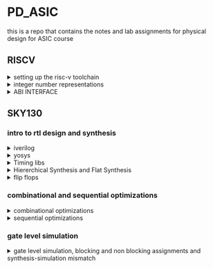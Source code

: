 # PD_ASIC
this is a repo that contains the notes and lab assignments for physical design for ASIC course
## RISCV
<details>
<summary>setting up the risc-v toolchain </summary>
1. the risc-v compiler version
![Screenshot from 2023-08-20 10-44-56]			(https://github.com/JiteshNayak2004/PD_ASIC/assets/117510555/fc1fce85-47da-4347-b615-43a5367c0af2)

2. writing and compiling a c program

~~~c
#include<stdio.h>

int main()
{
int i,sum=0,n=15;
for (i=1;i<=n;++i)
{
sum=sum+i;
}
printf("sum of numbers from i to %d is %d /n ",n,sum);
}
~~~
![Screenshot from 2023-08-20 11-01-39](https://github.com/JiteshNayak2004/PD_ASIC/assets/117510555/76e1d4a6-ad34-495b-b14e-a543886a484a)

3. assembly program equivalent of the above c program we wrote using
the risc-v compiler
![Screenshot from 2023-08-20 11-10-01](https://github.com/JiteshNayak2004/PD_ASIC/assets/117510555/f8eedd8f-0191-43fa-b1ee-50c693235359)
the -S flag tells the compiler to stop after assembly generation

![Screenshot from 2023-08-20 11-12-39](https://github.com/JiteshNayak2004/PD_ASIC/assets/117510555/fcab4a82-f31c-4278-a8e9-5f65051cc47f)
snippet of the first 25 lines  of the assembly code generated

4. spike simulation 
used to check whether the isntructions produced are right and we get the right output
![Screenshot from 2023-08-20 11-59-58](https://github.com/JiteshNayak2004/PD_ASIC/assets/117510555/1e6af2ce-e01d-4b9c-8b88-1f620d049ad2)

spike can also be used for debugging 
![Screenshot from 2023-08-20 12-01-59](https://github.com/JiteshNayak2004/PD_ASIC/assets/117510555/a455e3fe-aab6-4a0d-b3ef-8519375702d6)
</details>
<details>
<summary>integer number representations</summary>

let's write a c program that shows max and min length of an unsigned
64 bit integer
~~~
#include <stdio.h>
#include <math.h>

int main(){
	unsigned long long int max = (unsigned long long int) (pow(2,64) -1);
	unsigned long long int min = (unsigned long long int) (pow(2,64) *(-1));
	printf("lowest number represented by unsigned 64-bit integer is %llu\n",min);
	printf("highest number represented by unsigned 64-bit integer is %llu\n",max);
	return 0;
}
~~~
![Screenshot from 2023-08-20 12-08-52](https://github.com/JiteshNayak2004/PD_ASIC/assets/117510555/e5cf2d03-afaa-4465-9a64-825a18851ba6)

let's do the same for signed numbers

![Screenshot from 2023-08-20 12-17-19](https://github.com/JiteshNayak2004/PD_ASIC/assets/117510555/7d44944a-453a-4264-a737-f47a1a716f71)

</details>

<details>
<summary> ABI INTERFACE </summary>

## Application binary interface
ABI is a set of rules that tell us how binary code interacts with another binary code. 64 bit value can be loaded into the memory by 2 methods - little-endian and big-endian. Load instruction is used to transfer data from memory to a register. Store instruction is used to transfer data from register to memory. Add instruction performs addition operation on two registers. In RISC-V 64, we have 32 registers and their ABI names play a role in maintaining compatibility and facilitating communication between different software components
## Labwork using ABI function calls
c code for adding numbers 1 to 9 named prgm
~~~
#include <stdio.h>

extern int load(int x, int y);

int main(){
	int result = 0;
	int count = 9;
	result = load(0x0,count+1);
	printf("sum of numbers from 1 to 9 is %d \n",result);
}
~~~
the above c code in risc-v instruction set named load.s
~~~
.section .text
.global load
.type load, @function

load:
	add a4,a0,zero //initialize a4 with value 0x0
	add a2,a0,a1   //store value as 10 in a2, a1 has value 0xa from main function
	add a3,a0,zero //initialize a3 with value 0 
loop:   add a4,a3,a4   //incremental addition
	addi a3,a3,1   //increment a3 by 1
	blt a3,a2,loop //if a3 is lesser than a2 then pass through the loop again
	add a0,a4,zero //store final answer in a0
	ret
~~~

### compiling the c and assembly code
![Screenshot from 2023-08-22 15-15-22](https://github.com/JiteshNayak2004/PD_ASIC/assets/117510555/d1fb169f-3401-44bb-ba8a-3413b9d95dc0)

</details>

## SKY130

### intro to rtl design and synthesis
<details>
<summary>iverilog</summary>
1.the rtl design is the implementation of a spec and we check the
functionality by simulating the design in a simulator
2.the simulator we'd be using is iverilog
3.the design is a set of verilog codes that has implemented the spec
like say full adder implemented with a lot of sub-blocks
4.a testbench is the setup  to apply some inputs and check whether 
the design is working as required
5.how does the simulator work it looks for changes in input and responds to them if there is no change in ip no change in op
6.we provide a design file and a testbench corresponding to the design file to iverilog and it generates a vcd file
(value change dump)
7.this vcd file cannot be directly viewwed and we use this other application called gtkwave to view the vcd file


1.running iverilog and gtkwave
~~~
iverilog good_mux.v tb_good_mux.v 
./a.out
gtkwave tb_good_mux.vcd
~~~
snapshots of the execution

![Screenshot from 2023-08-27 22-07-08](https://github.com/JiteshNayak2004/PD_ASIC/assets/117510555/5a138dd9-bed7-4e78-9792-4cbac91ccc81)
![Screenshot from 2023-08-27 22-07-40](https://github.com/JiteshNayak2004/PD_ASIC/assets/117510555/7d05390b-e7f4-449f-bfcd-3efcdf202dd5)

2.verilog design and testbench codes that we executed
~~~
module good_mux (input i0 , input i1 , input sel , output reg y);
always @ (*)
begin
	if(sel)
		y <= i1;
	else 
		y <= i0;
end
endmodule
~~~

~~~
`timescale 1ns / 1ps
module tb_good_mux;
	// Inputs
	reg i0,i1,sel;
	// Outputs
	wire y;

        // Instantiate the Unit Under Test (UUT)
	good_mux uut (
		.sel(sel),
		.i0(i0),
		.i1(i1),
		.y(y)
	);

	initial begin
	$dumpfile("tb_good_mux.vcd");
	$dumpvars(0,tb_good_mux);
	// Initialize Inputs
	sel = 0;
	i0 = 0;
	i1 = 0;
	#300 $finish;
	end

always #75 sel = ~sel;
always #10 i0 = ~i0;
always #55 i1 = ~i1;
endmodule

~~~
</details>

<details>
<summary>yosys</summary>
1. yosys is a tool used to convert rtl to netlist it is called a synthesizer
2. we have a verilog design and have .lib file that contains the standard cells required for synthesis
given this to yosys it can generate a technology specific netlist
3. there is a read_verilog command to read design and read_liberty for the library file
and write_verilog to write out the netlist
4. now for checking whether the netlist generated is accurate we give the netlist and the testbench to iverilog
and we get a vcd file and use gtkwave to see the wave


1. what is rtl design it is the  behavioural representation  of the required specs using a hdl

but what we need is a hardware not code ?
the rtl design  is converted into gates and the connection are made between the gates and given out 
in a file called netlist this is done by a logic synthesizer such as yosys

rtl --> synthesis --> netlist

2. what is .lib it is a collection  of logical modules including basic gates etc it may contain modifications of the same gate	
![image](https://github.com/JiteshNayak2004/PD_ASIC/assets/117510555/b3cdbf1f-2186-4571-a49d-d0b08f2b9612)



3. we'd need fast gates cuz we wanna reduce t_comb as that is the only parameter that we can modify and play around with in sequential ckts
as tpcq,tccq etc are fixed values
4. the slow cells are required to address hold time issues
load in digital ckts are capacitance
faster the charging/discharging of capacitance lesser the delay
->to charge/discharge the capacitances faster, we need transistors capable of sourcing more current higher w/l
->wider transistors low delay but more area and power
->narrow transistors high delay but less area and power
5. what kinda cells to use faster slower medium depends on the constraints we set the synthesizer optimizes the best soln
in all parameters according to these constraints
![image](https://github.com/JiteshNayak2004/PD_ASIC/assets/117510555/4c7bb81a-c38e-4527-936e-77b0654f4fe9)

## yosys and logic synthesis
1. just typing out yosys in your shell will invoke yosys
![Screenshot from 2023-08-29 14-04-32](https://github.com/JiteshNayak2004/PD_ASIC/assets/117510555/fee9a105-6109-455b-85fb-fe418ed2a39e) 
2. now read the library using read_liberty -lib path
![Screenshot from 2023-08-29 14-14-40](https://github.com/JiteshNayak2004/PD_ASIC/assets/117510555/a52b4805-d60f-4fdf-a54c-d246223a3933)
3. now read design file using read_verilog path
![Screenshot from 2023-08-29 14-18-20](https://github.com/JiteshNayak2004/PD_ASIC/assets/117510555/0c30a230-1b97-4118-899c-7b958367f790)
4. synth -top module name to synthesize -top says that this is the top module
![Screenshot from 2023-08-29 14-22-00](https://github.com/JiteshNayak2004/PD_ASIC/assets/117510555/d6ae5f34-9a6b-4b03-80d0-b10716aa86d0)
the output of the synthesis displays the number of wires used, number of standard cells used and the name of them
5. generating the netlist
![Screenshot from 2023-08-29 14-24-29](https://github.com/JiteshNayak2004/PD_ASIC/assets/117510555/9b340817-44ce-47fd-9858-0d1483595bd1)
6. we can view the netlist by the show command
![Uploading Screenshot from 2023-08-29 14-25-00.png…]()
8. writing the netlist
![Screenshot from 2023-08-29 14-26-08](https://github.com/JiteshNayak2004/PD_ASIC/assets/117510555/0a637a30-fff1-489a-a596-ad9055e24509)
9. viewing the netlist
![Screenshot from 2023-08-29 14-28-29](https://github.com/JiteshNayak2004/PD_ASIC/assets/117510555/7c9f560a-4280-4e7e-8ab1-1689ba198d2f)

</details>

<details>
<summary>Timing libs</summary>
	
To view the contents inside the .lib file type the following command :
```
cd ASIC/sky130RTLDesignAndSynthesisWorkshop/lib/
gvim sky130_fd_sc_hd__tt_025C_1v80.lib
```
![image](https://github.com/JiteshNayak2004/PD_ASIC/assets/117510555/1e937c8a-25c7-401e-aee0-38c7b2a21a38)

The name of the library file ("sky130_fd_sc_hd__tt_025C_1v80") means the following :

tt : indicates variations due to process and here it indicates Typical Process.
025C : indicates the variations due to temperatures where the silicon will be used.
1v80 : indicates the variations due to the voltage levels where the silicon will be incorporated.
One of the fundamental parameter stored within .lib files comprises PVT parameters, where P signifies Process, V represents Voltage, and T denotes Temperature. 

The variations in these parameters can cause significant changes in the performance of circuits.

1. Process Variation: During the manufacturing process, there may be some deviations in the transistor characteristics, causing non-uniformity across the semiconductor wafer. Critical parameters like oxide thickness, dopant concentration, and transistor dimensions experience alterations.

2. Voltage Variation: Voltage regulators might exhibit variability in their output voltage over time, inducing fluctuations in current and impacting the operational speed of circuits. 

3. Temperature Variation: The functionality of a semiconductor device is sensitive to changes in temperature, particularly at the internal junctions of the chip. 

Further it contains the technology that is used is CMOS for which delay are modelled  through table lookup. This file also defines the units for parameters like voltage, power, current, capacitance, and resistance. Within the .lib library, each standard cell consists a  set of parameters specific to that cell's features.

Consider the a2111oi gate whose parameters and verilog files is shown below:
![image](https://github.com/JiteshNayak2004/PD_ASIC/assets/117510555/31b66402-36be-4119-ac13-38d1d581cf22)
![image](https://github.com/JiteshNayak2004/PD_ASIC/assets/117510555/662accaf-331f-4837-958b-546b6468fcf8)

1. here a21110i means and first 2 ips and or it with other inputs
2. we can check the verilog model of the file to understand functionality
3. Within the .lib file, sevetral parameters specific to this particular standard cell is given,
   - including leakage power values for every possible input combination,
   - specifications regarding pin type and pin capacitances,
   - internal power metrics,
   -  timing-related particulars,
   -  as well as area measurements and power-related specifics for the standard cells
4. Similarly for all the standard cells the parameters above mentioned is listed in the .lib file.

Consider the different versions of the same logic gate shown below:
![image](https://github.com/JiteshNayak2004/PD_ASIC/assets/117510555/da33fe3e-95ab-4a0a-8508-8c62b9341185)
![image](https://github.com/JiteshNayak2004/PD_ASIC/assets/117510555/36a40662-9dc1-4ed2-b2a8-60de24e324ce)
![image](https://github.com/JiteshNayak2004/PD_ASIC/assets/117510555/19dcab1b-4aa0-4f30-9a59-7c1118e550b3)



In all the three the logic inferred is same but the area is different. Wider cells consume more power but delay wise it is less. The leakage power in the wider cell is more compared to the narrow cell which is depicted in the image .
</details>

<details>
<summary>Hiererchical Synthesis and Flat Synthesis</summary>

1. Hierarchical synthesis is breaking a comples modules into smaller more manageable sub-modules or blocks. Each of these sub-modules can be synthesized or designed independently before being integrated into the larger system.
2. This approach allows for efficient design, optimization, and verification of individual components while maintaining a structured and organized design process.
3. An illustration of the hierarchical synthesis is shown below 

Consider the verilog file multiple module which is given in the verilog_files directory

 ```
module sub_module2 (input a, input b, output y);
	assign y = a | b;
endmodule

module sub_module1 (input a, input b, output y);
	assign y = a&b;
endmodule


module multiple_modules (input a, input b, input c , output y);
	wire net1;
	sub_module1 u1(.a(a),.b(b),.y(net1));  //net1 = a&b
	sub_module2 u2(.a(net1),.b(c),.y(y));  //y = net1|c ,ie y = a&b + c;
endmodule
 ```

 In this case the module multiple_modules iinstantiates two sub_modules where the sub_module1 implements the AND gate and sub_module2 implemets the OR gate which are integrated in the multiple_modules.  Synthesis the multiple module using the sollowing commands:
 ```
 # Remove "#" if needed
 cd /home/jitesh/ASIC/sky130RTLDesignAndSynthesisWorkshop/verilog_files
 yosys
 read_liberty -lib ../lib/sky130_fd_sc_hd__tt_025C_1v80.lib 
 read_verilog 
 read_verilog multiple_modules.v 
 synth -top multiple_modules
 abc -liberty ../lib/sky130_fd_sc_hd__tt_025C_1v80.lib 
 show multiple_modules
 write_verilog multiple_modules_hier.v
 ``` 
 ___
 **Note:**</br>
 When using hierarchical design instead of enetering the ***show*** command to view the file ***show <module_name>*** must be otherwise yosys will generate the following error : "ERROR: For formats different than 'ps' or 'dot' only one module must be selected."
 ___
![image](https://github.com/JiteshNayak2004/PD_ASIC/assets/117510555/4774add9-bc2c-4a23-8297-51daeec08046)
![image](https://github.com/JiteshNayak2004/PD_ASIC/assets/117510555/8ab4b5d6-6422-4684-90b2-48567e2418d1)
![hierarchi_des](https://github.com/JiteshNayak2004/PD_ASIC/assets/117510555/93b37b25-3098-4adb-a19f-2340212eb13a)
![image](https://github.com/JiteshNayak2004/PD_ASIC/assets/117510555/ffafed20-1fc6-4ddf-bc62-18edad8b9907)

 
1. Yosys does not show the AND gate and OR gate in the synthesis instead it shows the submodule names the netlist also contains the AND and OR logic in separate submodules.
2. Some times yosys may optimize the design such that the OR gate will be created using NAND gates it is because the CMOS structure of the OR gate which is shown below has two pmos transistors stacked together the mobility of the holes is less than the mobility of the electrons
3. since mosfets are majority carrier devices and majority carrier of the pmos is holes it increases the delay hence it becomes a bad circuit. In NAND gate implementation only the nmos are stacked.

![CMOS_OR](https://github.com/JiteshNayak2004/PD_ASIC/assets/117510555/b7f5ed53-23e7-4252-8914-1f709a934858)


Flattening the hierarchy means simplifying the hierarchical structure of a design by collapsing or merging lower-level modules or blocks into a single, unified representation. In yosys the flattening can be done with ***flat*** command. Yosys illustration of flattening the hiererchy.

```
 cd /home/jitesh/ASIC/sky130RTLDesignAndSynthesisWorkshop/verilog_files
 yosys
 read_liberty -lib ../lib/sky130_fd_sc_hd__tt_025C_1v80.lib 
 read_verilog 
 read_verilog multiple_modules.v 
 synth -top multiple_modules
 abc -liberty ../lib/sky130_fd_sc_hd__tt_025C_1v80.lib 
 flatten
 show
 write_verilog multiple_modules_flat.v
```

The flatten command breaks the hierarchy and makes the design into a single module by creating AND and OR gates for the logics inferred by the submodule which is shown in the images above.
![image](https://github.com/JiteshNayak2004/PD_ASIC/assets/117510555/db40caaf-453d-4436-9041-767c3e255ce0)
![image](https://github.com/JiteshNayak2004/PD_ASIC/assets/117510555/bc81cab8-3b53-4920-9304-e8fef3e8a076)


### **Synthesising a Submodule :**
Suppose a multiplier design needs to be used in numerous instances. Rather than undergoing synthesis six times independently, the preferred approach is to synthesize it once and then duplicate it within the primary module. Using module-level synthesis becomes advantageous when dealing with multiple occurrences of identical modules. Another reason for synthesizing submodule is to follow the principle of divide and conque for extensive designs that may not be optimized effectively, synthesizing the design module by module ensures that each module is effectively optimized.

**Steps to synthesis submodule :**

```
cd /home/jitesh/ASIC/sky130RTLDesignAndSynthesisWorkshop/verilog_files
yosys
read_liberty -lib ../lib/sky130_fd_sc_hd__tt_025C_1v80.lib 
read_verilog multiple_modules.v 
synth -top sub_module
abc -liberty ../lib/sky130_fd_sc_hd__tt_025C_1v80.lib 
show
```
![submodule_synth](https://github.com/JiteshNayak2004/PD_ASIC/assets/117510555/52d31fc4-ac67-4ea5-a15c-5e5c7c84be27)
</details>


<details>
<summary> flip flops </summary>

1. A flip-flop is a fundamental sequential synchronous electronic circuit that is capable of storing information a single flip-flop can store 1- bit of information and several flip-flops can be grouped together to form registers and memory that can store multiple bits of information.
2. There are several types of flip-flops like JK flip-flop, D flip-flop, T flip-flop and SR flip-flop but D flip-flop is widely and most commanly used since it transmits the input data to the output without performing any modifications.
3. A D flop-flop needs two inputs : data and clock. The flip-flop can be positive-edge triggered or negative-edge triggered i.e, the output makes transition during the rising edge of the clock pulse if it is positive-edge triggered and if the output makes transition during the falling edge of the clock pulse then it is said to be negative- edge triggered.

### **Need of flip-flops**</br>
![glitch](https://github.com/JiteshNayak2004/PD_ASIC/assets/117510555/c0af23c2-daf0-4948-b1fe-ecf5eb63b9bd)
![glitch_plot](https://github.com/JiteshNayak2004/PD_ASIC/assets/117510555/ebb7db29-4ddf-4967-949f-8c30c5b0fb69)

In any electronic circuit there will always be an propagation delay. These delays may cause glitches in the output which may cause the output state to change when it is not supposed to. Glitches are unwanted transitions in the output. As an illustration consider the circuit shown below:

1. The propagation delay of the OR gate is 1ns and AND gate is 2ns. Initially a,b,c are 0,0,1 and the internal node i0 is 0 and the output Y is high.
2. At t=0ns there is change in the inputs a,b,c becomes 1,1,0. because of the propagation delays of the AND gate and OR gate at t=1ns the output node transits from high to low and since the input to the OR gate both i0 and c are 0.
3. At t=2ns the internal node i0 transists from 0 to 1 and  the inputs to the OR gate becomes 1 and 0. Since the propagation delay of the OR gate is 1ns the output Y becomes high at 3ns and remains stable. Between 1ns and 3ns the output made an unwanted change in the transition resulting in a glitch.  

In order to avoid the glitches a D flip-flop can be connected at the output so that the output will change only at the rising or falling edge of the clock. As mentioned earlier flip-flops generally needs two inputs: data and clock. But the problem is the initial state of the flip-flop is unknown. So in order to set the initial value of the flip-flop, two more inputs are provided : preset/set and reset. These additional inputs can be synchronous with clock or asynchronous with clock.

**Steps to simulate and generate the netlist for the below designs**

Simulation steps :
```
iverilog <rtl_name.v> <tb_name.v>
./a.out
gtkwave <dump_file_name.vcd>
```

Generating netlist steps :
```
# Remove "#" if needed
yosys
read_liberty -lib ../lib/sky130_fd_sc_hd__tt_025C_1v80.lib  
read_verilog <module_name.v> 
synth -top <top_module_name>
dfflibmap -liberty ../lib/sky130_fd_sc_hd__tt_025C_1v80.lib 
abc -liberty ../lib/sky130_fd_sc_hd__tt_025C_1v80.lib 
show
write_verilog -noattr <netlist_name.v>
```

___
***Note***:</br>
**dfflibmap** - technology mapping of flip-flops</br>
dfflibmap  -liberty - Maps internal flip-flop cells to the flip-flop cells in the technology library specified in the given liberty file.

Generally in the flow there will be a separate .lib file for the flip-flops which needs to be used with the dfflibmap command.
___

### **Illustration of Different types of Flip-flop** 
**1. D flip-flop with Synchronous reset**</br>
A D flip-flop with synchronous reset  combines the functionality of a D flip-flop with the ability to reset its state synchronously. This means that the flip-flop's stored value can be reset to 0 or low state based on a clock signal and a reset input, ensuring that the reset operation occurs when the clock signal transits.
The verilog code, simulation and synthesis results are shown below:
```
module dff_syncres ( input clk , input async_reset , input sync_reset , input d , output reg q );
always @ (posedge clk )
begin
	if (sync_reset)
		q <= 1'b0;
	else	
		q <= d;
end
endmodule
```
![wav1](https://github.com/JiteshNayak2004/PD_ASIC/assets/117510555/0d92cd8d-e9a9-442a-a86c-33c3f6c43909)
![net1](https://github.com/JiteshNayak2004/PD_ASIC/assets/117510555/93e8727f-9437-4fa0-9054-38567049a081)

**2. D flip-flop with Asynchronous reset**</br>
A D flip-flop with asynchronous reset combines the functionality of a D flip-flop with the ability to reset its state asynchronously. This means that the flip-flop's stored value can be reset to 0 or low state regardless of the clock signal's state.
The verilog code, simulation and synthesis results are shown below:
```
module dff_asyncres ( input clk ,  input async_reset , input d , output reg q );
always @ (posedge clk , posedge async_reset)
begin
	if(async_reset)
		q <= 1'b0;
	else	
		q <= d;
end
endmodule
```
![wav2](https://github.com/JiteshNayak2004/PD_ASIC/assets/117510555/983435db-ab32-40fe-b10d-2d8eb5efdaa1)
![net2](https://github.com/JiteshNayak2004/PD_ASIC/assets/117510555/335e152c-5636-412a-b127-b6a05b52feb7)


**3. D flip-flop with Asynchronous set**</br>
A D flip-flop with asynchronous set combines the functionality of a D flip-flop with the ability to set its state asynchronously. This means that the flip-flop's stored value can be set to 1 or high state regardless of the clock signal's state.
The verilog code, simulation and synthesis results are shown below:

```
module dff_async_set ( input clk ,  input async_set , input d , output reg q );
always @ (posedge clk , posedge async_set)
begin
	if(async_set)
		q <= 1'b1;
	else	
		q <= d;
end
endmodule
```
![wav3](https://github.com/JiteshNayak2004/PD_ASIC/assets/117510555/4892639c-beb1-48e1-a2ec-7ce9556c2141)
![net3](https://github.com/JiteshNayak2004/PD_ASIC/assets/117510555/b193fd6b-3dba-44ce-8b11-f01782fda026)


**4. D flip-flop with Asynchronous and Synchronous reset**</br>
A D flip-flop with both asynchronous and synchronous reset that combines the features of a D flip-flop with the ability to reset its state using either an asynchronous reset input or a synchronous reset input. This provides flexibility in resetting the flip-flop's state under different conditions.

The verilog code, simulation and synthesis results are shown below:

```
module dff_asyncres_syncres ( input clk , input async_reset , input sync_reset , input d , output reg q );
always @ (posedge clk , posedge async_reset)
begin
	if(async_reset)
		q <= 1'b0;
	else if (sync_reset)
		q <= 1'b0;
	else	
		q <= d;
end
endmodule
```
![wav4](https://github.com/JiteshNayak2004/PD_ASIC/assets/117510555/fbde31fc-2861-4d6e-80ac-1d92cee58806)
![net4](https://github.com/JiteshNayak2004/PD_ASIC/assets/117510555/cd20d35b-7c13-48f1-a352-4459485148a1)


### **Optimizations**
During synthesis yosys will perform optimisations based on the logic that is being designed. An illustration of the yosys optimization is given below:

**1. Optimisation Example 1**

Consider the verilog design given below:
```
module mul2 (input [2:0] a, output [3:0] y);
	assign y = a * 2;
endmodule
```
This code performs multiplication of the input number by 2. Since the input is 3-bit binary number all the input and output combinations are as follows:
| a2 a1 a0  |y3 y2 y1 y0   |
|:---:|:---:|
| 0 0 0 | 0 0 0 0  |
| 0 0 1 | 0 0 1 0  |
| 0 1 0 | 0 1 0 0  |
| 0 1 1 | 0 1 1 0  |
| 1 0 0 | 1 0 0 0  |
| 1 0 1 | 1 0 1 0  |
| 1 1 0 | 1 1 0 0  |
| 1 1 1 | 1 1 1 0  |

y0 is always 0 and the code doesn't need any hardware and it only needs the proper wiring of the input bits to the output and grounding the bit y0. The netlist of the design is shown below:

![image](https://github.com/JiteshNayak2004/PD_ASIC/assets/117510555/e8b8f7d6-9bb1-4c74-9f0f-dea09e948283)
![image](https://github.com/JiteshNayak2004/PD_ASIC/assets/117510555/859f8794-1e32-4e78-893b-29dfe8a7c6e4)
![image](https://github.com/JiteshNayak2004/PD_ASIC/assets/117510555/4487910c-433c-481e-87b4-6791fcc297e6)



**2. Optimisation Example 2**

Consider the verilog design given below:
```
module mult8 (input [2:0] a , output [5:0] y);
	assign y = a * 9;
endmodule
```
In this design the 3-bit input number "a" is multiplied by 9 i.e.,(a*9) which can be re-written as (a\*8) + a . The term (a\*8) is nothing but a left shifting the number a by three bits. Consider that a = a2 a1 a0. (a\*8) results in a2 a1 a0 0 0 0. (a\*9)=(a\*8)+a = a2 a1 a0 a2 a1 a0 = aa(in 6 bit format). Hence in this case no hardware realization is required. The synthesized netlist of this design is shown below:

![image](https://github.com/JiteshNayak2004/PD_ASIC/assets/117510555/60d884e7-5041-438b-b5b0-06f3a0b73a35)
![image](https://github.com/JiteshNayak2004/PD_ASIC/assets/117510555/947a4a19-0ac0-4fc9-8981-ee29e21cf294)
![mult8](https://github.com/JiteshNayak2004/PD_ASIC/assets/117510555/38b0705d-526d-4474-b9c9-88c2c8ea96f5)



</details>

### combinational and sequential optimizations
<details>
<summary>combinational optimizations</summary>

### **Logic Optimisations**
In a broader context, Digital electronics encompasses two types of optimisations: Combinational and Sequential optimisations. These optimisations are done inorder to achieve designs that are efficient in terms of area, power, and performance.

### **Combinational Optimisations**
The techniques used for optimising the combinational Circuits are as follows:
1. Constant Propagation (Direct Optimisation)
2. Boolean Logic Optimisation (using K-Map or Quine McCluskey method)

#### **1. Constant Propagation Illustration**
Consider the combinational circuit shown below :
![propag](https://github.com/JiteshNayak2004/PD_ASIC/assets/117510555/40c5e2dd-5836-46c2-af2e-39123d88376c)


The boolean logic inferred is Y = ((AB)+C)'. If A is always tied to ground i.e., A = 0, then the expression will always evaluate to C'. In this case instead of having a AND gate and a NOR gate the circuit can be simplified by using a single NOT gate with C as its input. Even though both of then represent the same logic since the number of transistors used in the optimised design is less compared to that of the given circuit which shown in the above figure. The transistor level implementation of the given circuit and the optimised circuit is shown below :

![ckt1](https://github.com/JiteshNayak2004/PD_ASIC/assets/117510555/a0379a57-2122-4310-8e06-2f37ebd508b9)
![ckt2](https://github.com/JiteshNayak2004/PD_ASIC/assets/117510555/e5f2a095-c3e5-4e55-aa7c-f95372dffa3d)

The circuit that is given is implemented in NAND logic in order to prevent the stacking of the pmos. The transistor implementation clearly demonstrates a reduction in the required number of transistors for designing, decreasing from 12 to 2 in the optimised design. This will result in reduced power consumption and occuppies less area.

#### **2. Boolean Logic Optimisation Illustration**
Consider the verilog statement below : 
```
assign y = a?(b?c:(c?a:0)):(!c);
```
The ternary operator **(?:)** will realize a mux upon synthesis. The combinational circuit that corresponds to the above statement is shown below:
![1](https://github.com/JiteshNayak2004/PD_ASIC/assets/117510555/5c4804cc-ebc8-4032-911e-c2b1ae330d1f)

This circuit can be optimised by writing the equivalent expression (or function) in boolean variables and minimising the function that will result in more optimised design which is shown below:
![bl_opt](https://github.com/JiteshNayak2004/PD_ASIC/assets/117510555/70501933-51cd-4fd7-80b4-640cb68e7362)

### **Illustration of Combinational Optimizsation:**

**Steps to generate the netlist for the below designs**

Generating netlist steps :
```
# Remove "#" if needed
yosys
read_liberty -lib ../lib/sky130_fd_sc_hd__tt_025C_1v80.lib  
read_verilog <module_name.v> 
synth -top <top_module_name>
# flatten # Use if multiple modules are present
opt_clean -purge
abc -liberty ../lib/sky130_fd_sc_hd__tt_025C_1v80.lib 
show
write_verilog -noattr <netlist_name.v>
```

___
**opt_clean** - remove unused cells and wires. The ***-purge*** switch removes internal nets if they have a public name. This command identifies wires and cells that are unused and removes them.  This command can be used to clean up after the commands that do the actual work.
___

#### **Example 1**
The verilog code for the example 1 is given below :
```
module opt_check (input a , input b , output y);
	assign y = a?b:0;
endmodule
```
The above code infers a multiplexer as shown below :
![image](https://github.com/JiteshNayak2004/PD_ASIC/assets/117510555/5de45f59-ba66-4b36-80f9-808b5099422a)


Since one of the inputs of the multiplexer is always connected to the ground it will infer an AND gate on optimisation.
![image](https://github.com/JiteshNayak2004/PD_ASIC/assets/117510555/30f1995e-cfc2-4be0-a8eb-95079c0f4a36)

The synthesis result and the netlist are shown below :
![image](https://github.com/JiteshNayak2004/PD_ASIC/assets/117510555/363b1da1-6702-492d-8038-a0edd45920b0)
![image](https://github.com/JiteshNayak2004/PD_ASIC/assets/117510555/112cd21c-5d60-4a98-be77-1ca7cb698b59)



#### **Example 2**
The verilog code for the example 2 is given below :
```
module opt_check2 (input a , input b , output y);
	assign y = a?1:b;
endmodule
```
The above code infers a multiplexer as shown below :
![image](https://github.com/JiteshNayak2004/PD_ASIC/assets/117510555/4948b838-7b5b-4f82-aed6-d97dc8fe1d4e)


Since one of the inputs of the multiplexer is always connected to the logic 1 it will infer an OR gate on optimisation. The OR gate will be NAND implementation since NOR gate has stacked pmos while NAND implementation has stacked nmos.

![image](https://github.com/JiteshNayak2004/PD_ASIC/assets/117510555/6fa873cd-d884-44af-b21a-a70eb488cb93)

The synthesis result and the netlist are shown below :

![image](https://github.com/JiteshNayak2004/PD_ASIC/assets/117510555/1f8d3b77-6ffe-45f5-b2d9-1fa15f997f0d)
![image](https://github.com/JiteshNayak2004/PD_ASIC/assets/117510555/0025a3e6-3058-486b-9ee7-43655d65c8d8)



#### **Example 3**
The verilog code for the example 3 is given below :
```
module opt_check3 (input a , input b, input c , output y);
	assign y = a?(c?b:0):0;
endmodule
```
The above code infers two multiplexers as shown below : 

![image](https://github.com/JiteshNayak2004/PD_ASIC/assets/117510555/0cc86bfc-a118-427e-ada4-a526e82d4cbd)


On optimisation the above design becomes a 3 input AND gate as shown below :

![image](https://github.com/JiteshNayak2004/PD_ASIC/assets/117510555/adcc49de-3659-49cb-9e1b-9ffe679965bf)


The synthesis result and the netlist are shown below :
![image](https://github.com/JiteshNayak2004/PD_ASIC/assets/117510555/bacea75d-622c-408c-9cf1-8d26db2e778f)

![image](https://github.com/JiteshNayak2004/PD_ASIC/assets/117510555/8b85458b-8624-409a-89b0-6b9aa553a50a)


#### **Example 4**
The verilog code for the example 4 is given below :
```
module opt_check3 (input a , input b, input c , output y);
	assign y = a?(c?b:0):0;
endmodule
```
The above code infers two multiplexers as shown below : 

![image](https://github.com/JiteshNayak2004/PD_ASIC/assets/117510555/c19e9f8e-a234-4a7a-b563-25230bffcf73)


On optimisation the above design becomes a 2 input XNOR gate as shown below :

![image](https://github.com/JiteshNayak2004/PD_ASIC/assets/117510555/8ae4ace0-6bd7-4fb7-8b43-6bf27787d62e)


The synthesis result and the netlist are shown below :
![image](https://github.com/JiteshNayak2004/PD_ASIC/assets/117510555/e2b1289a-f3ae-407c-ab59-31b7100594c4)
![image](https://github.com/JiteshNayak2004/PD_ASIC/assets/117510555/bfe24864-076a-44ed-b101-6e0862b26826)


#### **Example 5**
The verilog code for the example 5 is given below :
```
module sub_module1(input a , input b , output y);
 assign y = a & b;
endmodule


module sub_module2(input a , input b , output y);
 assign y = a^b;
endmodule


module multiple_module_opt(input a , input b , input c , input d , output y);
wire n1,n2,n3;

sub_module1 U1 (.a(a) , .b(1'b1) , .y(n1));
sub_module2 U2 (.a(n1), .b(1'b0) , .y(n2));
sub_module2 U3 (.a(b), .b(d) , .y(n3));

assign y = c | (b & n1); 


endmodule
```

The circuit inferred by the code is shown below : 

![image](https://github.com/JiteshNayak2004/PD_ASIC/assets/117510555/0a54ce2e-3680-495c-acd8-3f4264d24341)


On optimisation the above design becomes a AND OR gate as shown below :

![image](https://github.com/JiteshNayak2004/PD_ASIC/assets/117510555/8ade3b15-49f1-4445-ae10-7d6578a75eac)


The synthesis result and the netlist are shown below :
![image](https://github.com/JiteshNayak2004/PD_ASIC/assets/117510555/136a733a-063b-427c-9830-d52745763d6c)


![image](https://github.com/JiteshNayak2004/PD_ASIC/assets/117510555/8785a593-01a1-496d-8c8d-6fac408b3c4b)


#### **Example 6**
The verilog code for the example 6 is given below :
```
module sub_module(input a , input b , output y);
 assign y = a & b;
endmodule



module multiple_module_opt2(input a , input b , input c , input d , output y);
wire n1,n2,n3;

sub_module U1 (.a(a) , .b(1'b0) , .y(n1));
sub_module U2 (.a(b), .b(c) , .y(n2));
sub_module U3 (.a(n2), .b(d) , .y(n3));
sub_module U4 (.a(n3), .b(n1) , .y(y));


endmodule
```

The circuit inferred by the code is shown below : 

![image](https://github.com/JiteshNayak2004/PD_ASIC/assets/117510555/fbf80926-d64b-40e0-9dfb-3e5cd354a9b7)


On optimisation the above design becomes a direct connection of ground (logic 0) to output as shown below :

![image](https://github.com/JiteshNayak2004/PD_ASIC/assets/117510555/9ce8f38c-3d52-4a0d-9c25-5c5fd4cdb9a8)


The synthesis result and the netlist are shown below :


![image](https://github.com/JiteshNayak2004/PD_ASIC/assets/117510555/17731ff3-cb1e-48c5-94ef-8594c8db704f)

![image](https://github.com/JiteshNayak2004/PD_ASIC/assets/117510555/fc3fe3ca-2197-400e-94f1-b3d2ffae947d)




</details>

<details>
<summary>sequential optimizations</summary>

 ### **Sequential Optimisations**
The sequential logic optimisations techniques are broadly classified into two categories :
1. Basic Techniques
	a. Sequential Constant Propagation
2. Advanced Techniques
	a. State Optimisation
	b. Retiming
	c. Sequential Logic Cloning (Floor aware Synthesis)

#### **1. Sequential Constant Propagation**
Consider the sequential circuit shown below :

[image](https://github.com/JiteshNayak2004/PD_ASIC/assets/117510555/e27a0e31-da2d-4b29-ba60-b8c699bb0906)

The D flip-flop shown in the figure is positive edge triggered with asynchronous reset and the data input D is always tied to the ground (i.e, low state or logic 0). When reset is applied the output of the flop becomes low and if reset it deasserted the output of the flop still remains low. Hence one of the input to the NAND gate is always low resulting in the output Y to be always in high stae (logic 1 or VDD). Hence the optimised version of this circuit is connecting the output port Y directly to VDD i.e., the supply voltage.

___
***Note***: </br>
Consider the circuit shown below :
![image](https://github.com/JiteshNayak2004/PD_ASIC/assets/117510555/df66ca8b-0c5e-4a46-a90a-3ce5d015e81e)




This circuit is similar to the one that is discussed above except that it doesn't have asynchronous reset instead it has asynchronous set. When the set input is logic 1 then output of the flop i.e., Q becomes high otherwise Q follows D input which is logic 0. This circuit can't be optimised like the previous circuit discussed in the above section. Consider the waveform between timestamp 1 and timestamp 2, the set pin is deasserted before the rising edge of the clock. The output Q remains high until the next rising edge even though the set input is deasseretd. The output of thr flop Q makes transition only at timestamp2. Therefore set input must be considered as Q'. This circuit can't be optimised.
___

#### **2. State Optimisation**
State optimization refers to the process of minimizing the number of unused states in a digital circuit's state machine.

#### **3. Sequential Logic Cloning**
Sequential logic cloning is used to replicate or clone a portion of a sequential logic circuit while maintaining its functionality and behavior. The goal is to exploit the benefits of parallelism and redundancy while ensuring that the cloned circuit produces identical outputs to the original circuit for the same inputs.
This technique is commonly employed in various scenarios such as redundancy for fault tolerance, speed improvement, and power optimization. This technique is generally used when a physical aware synthesis is done.

Consider the circuit shown below : 
![image](https://github.com/JiteshNayak2004/PD_ASIC/assets/117510555/7f0a0a13-9b0c-491e-8b62-53948674b03d)



Consider flop A has large positive slack. The flops B and C are far from flop A. Hence there will be a large routing delay from A to B and A to C. To avoid this flop A and the combinational logic 2 is replicated  or cloned in the paths of B and C as shown in the figure below. Since flop A has large positive slack the delay introduced because of the cloning will be compensated and the further delay in the circuit is mainly depended on flop B and flop C.

![image](https://github.com/JiteshNayak2004/PD_ASIC/assets/117510555/8db3e6cb-0ee1-414a-a66b-1deb6d53adf8)


#### **4. Retiming**
Retiming  used to improve the performance interms of better timing characteristics by repositioning the registers (flip-flops) within the circuit without altering its functionality. In a digital circuit, registers (flip-flops) are used to store intermediate results and control the flow of data. The placement of these registers can significantly impact the circuit's overall performance, including its critical path delay, clock frequency, and power consumption. Retiming aims to optimize these factors by moving registers to appropriate locations within the circuit.

Consider the circuit shown below :
![image](https://github.com/JiteshNayak2004/PD_ASIC/assets/117510555/61633200-cd69-430a-973e-b5129674573b)


Consider the C-Q delay and set up time is 0ns. The combinational circuits have finite amount of the propagation delay. The maximum clock frequency with which the circuit operates depends on the propagation delay of the combinational logic. From flop A to B the propagation delay is 5ns and the maximum frequency with which this portion of circuit can be operated is 200MHz. Fom flop B to C the propagation delay is 2ns and the maximum frequency with which this portion of circuit can be operated is 500MHz. The effective frequency is minimum of the both which is 200MHz.

Suppose some part of the logic from combinational circuit between flop B and C is placed with the combinational circuit between the flop A and flop B in such a way that the propagation delay of the circuit between flop A and flop is reduced while propagation delay between flop B and flop C is increased by a small amount as show below :
![image](https://github.com/JiteshNayak2004/PD_ASIC/assets/117510555/fe93e51e-ac8e-4a80-b568-4ea63fa4b111)


The maximum frequency with which the portion of circuit between A and B can be operated is 250MHz and the maximum frequency with which the portion of circuit between B and C can be operated is 333MHz. The effective frequency is minimum of the both which is 250MHz. Thus the effective maximum frequency has increased after performing the retiming.

### **Illustration of Sequential Optimizsation:**

**Steps to simulate and generate the netlist for the below designs**

Simulation steps :
```
iverilog <rtl_name.v> <tb_name.v>
./a.out
gtkwave <dump_file_name.vcd>
```

Generating netlist steps :
```
# Remove "#" if needed
yosys
read_liberty -lib ../lib/sky130_fd_sc_hd__tt_025C_1v80.lib  
read_verilog <module_name.v> 
synth -top <top_module_name>
# flatten # use if the multiple modules are present
opt_clean -purge
dfflibmap -liberty ../lib/sky130_fd_sc_hd__tt_025C_1v80.lib 
abc -liberty ../lib/sky130_fd_sc_hd__tt_025C_1v80.lib 
show
write_verilog -noattr <netlist_name.v>
```

#### **Example 1**
The verilog code for the example 1 is given below :
```
module dff_const1(input clk, input reset, output reg q);
always @(posedge clk, posedge reset)
begin
	if(reset)
		q <= 1'b0;
	else
		q <= 1'b1;
end

endmodule
```
The above code infers the circuit as shown below :
![image](https://github.com/JiteshNayak2004/PD_ASIC/assets/117510555/1d83f130-32f1-40f4-b5fd-5cfb32d56bdf)


Since this code doesn't need optimisation it will infer a D flip-flop with asynchronous reset as shown above.

The simulation, synthesis result and the netlist are shown below :

![image](https://github.com/JiteshNayak2004/PD_ASIC/assets/117510555/6c8d3b94-1234-4091-afe5-d1d84f247d31)
![image](https://github.com/JiteshNayak2004/PD_ASIC/assets/117510555/9a76991c-b3bd-4518-8241-82a5db652b48)
![image](https://github.com/JiteshNayak2004/PD_ASIC/assets/117510555/1cc57676-806f-4c90-b0e2-7a49469acf7c)


All the standard cells by default have negative logic for reset and since in the code reset is mentioned as positive, an inverter is used for the reset signal. 



#### **Example 2**
The verilog code for the example 2 is given below :
```
module dff_const2(input clk, input reset, output reg q);
always @(posedge clk, posedge reset)
begin
	if(reset)
		q <= 1'b1;
	else
		q <= 1'b1;
end
endmodule
```
The above code infers a D flip-flop with asynchronous set (reset signal is applied to set input) as shown below :

![image](https://github.com/JiteshNayak2004/PD_ASIC/assets/117510555/2c7fe0c0-40e1-42f0-b785-0aeb07d7dce7)


The optimised design infers a direct connection of VDD (logic 1) to the output q as shown below:

![image](https://github.com/JiteshNayak2004/PD_ASIC/assets/117510555/4856a19f-8f85-42a1-9ca4-cdf6cecd6fdf)


The simulation, synthesis result and the netlist are shown below :
![image](https://github.com/JiteshNayak2004/PD_ASIC/assets/117510555/6ac2e91d-0e46-41b8-b7ab-f66f1c87c5c3)
![image](https://github.com/JiteshNayak2004/PD_ASIC/assets/117510555/dd70c622-8877-44ae-8f25-28109c746db7)
![image](https://github.com/JiteshNayak2004/PD_ASIC/assets/117510555/cc66a777-9eb5-4096-aca5-e9ad3a927db3)



#### **Example 3**
The verilog code for the example 3 is given below :
```
module dff_const3(input clk, input reset, output reg q);
reg q1;

always @(posedge clk, posedge reset)
begin
	if(reset)
	begin
		q <= 1'b1;
		q1 <= 1'b0;
	end
	else
	begin
		q1 <= 1'b1;
		q <= q1;
	end
end

endmodule
```
The above code infers a two D flip-flop with asynchronous set and reset (reset signal is applied to set and reset input) as shown below :

![image](https://github.com/JiteshNayak2004/PD_ASIC/assets/117510555/74539b84-c571-410f-b796-63d193bd0aae)


Since this code doesn't need optimisation it will infer two D flip-flop with asynchronous set and reset as shown above.

The simulation, synthesis result and the netlist are shown below :
![image](https://github.com/JiteshNayak2004/PD_ASIC/assets/117510555/88aa9f25-1880-4321-a79a-859a16153ae2)

![image](https://github.com/JiteshNayak2004/PD_ASIC/assets/117510555/54df708e-4748-4968-b1fb-60adb6ad95bb)

![image](https://github.com/JiteshNayak2004/PD_ASIC/assets/117510555/eb10ce56-c9db-446c-b1c8-7ffab31e82a6)


At the timestamp 1550 the signal q1 changes from 0 to 1 but the output q transits from 1 to 0 for a clock cycle. It is because there will be a finite clock to q delay so the second flip-flop will sample the logic 0 at that rising edge of the clock. Hence there is a change in the output signal for one clock cycle. 




#### **Example 4**
The verilog code for the example 4 is given below :
```
module dff_const4(input clk, input reset, output reg q);
reg q1;

always @(posedge clk, posedge reset)
begin
	if(reset)
	begin
		q <= 1'b1;
		q1 <= 1'b1;
	end
	else
	begin
		q1 <= 1'b1;
		q <= q1;
	end
end

endmodule
```
The above code infers a two D flip-flop with asynchronous set(reset signal is applied to set input ) as shown below :

![image](https://github.com/JiteshNayak2004/PD_ASIC/assets/117510555/9f7d572c-a497-450c-a94a-b3b3c4a6605b)


The optimised design infers a direct connection of VDD (logic 1) to the output q as shown below:
![image](https://github.com/JiteshNayak2004/PD_ASIC/assets/117510555/78e7c903-2d16-4bb9-8d60-9c84f3ac49c8)

The simulation, synthesis result and the netlist are shown below :
![image](https://github.com/JiteshNayak2004/PD_ASIC/assets/117510555/914eb58d-5541-450f-b1ba-0abbb939d38e)

![image](https://github.com/JiteshNayak2004/PD_ASIC/assets/117510555/c21e4ad2-4131-4ba3-ad14-a058fa84eaa6)

![image](https://github.com/JiteshNayak2004/PD_ASIC/assets/117510555/aef01b5f-90d7-41e0-a8b4-9d88ce5f0c9c)


#### **Example 5**
The verilog code for the example 5 is given below :
```
module dff_const5(input clk, input reset, output reg q);
reg q1;

always @(posedge clk, posedge reset)
begin
	if(reset)
	begin
		q <= 1'b0;
		q1 <= 1'b0;
	end
	else
	begin
		q1 <= 1'b1;
		q <= q1;
	end
end

endmodule
```


The above code infers a two D flip-flop with asynchronous reset  as shown below :

![image](https://github.com/JiteshNayak2004/PD_ASIC/assets/117510555/c0dabdb4-5d5a-4b78-9d60-04333501a796)


Since this code doesn't need optimisation it will infer two D flip-flop with asynchronous reset as shown above.


The simulation, synthesis result and the netlist are shown below :
![image](https://github.com/JiteshNayak2004/PD_ASIC/assets/117510555/03909b0b-2890-435e-8ade-d9353140b98d)
![image](https://github.com/JiteshNayak2004/PD_ASIC/assets/117510555/1349295b-e885-4083-a4ee-b8826674eb0e)
![image](https://github.com/JiteshNayak2004/PD_ASIC/assets/117510555/11c3c13e-316b-4fba-93a0-0ee6f52e4e34)


### **Optimisation of Unused States**

**Steps to simulate and generate the netlist for the below designs**

Simulation steps :
```
iverilog <rtl_name.v> <tb_name.v>
./a.out
gtkwave <dump_file_name.vcd>
```

Generating netlist steps :
```
# Remove "#" if needed
yosys
read_liberty -lib ../lib/sky130_fd_sc_hd__tt_025C_1v80.lib  
read_verilog <module_name.v> 
synth -top <top_module_name>
opt_clean -purge
dfflibmap -liberty ../lib/sky130_fd_sc_hd__tt_025C_1v80.lib 
abc -liberty ../lib/sky130_fd_sc_hd__tt_025C_1v80.lib 
show
write_verilog -noattr <netlist_name.v>
```


Consider the verilog code shown below :
```
module counter_opt (input clk , input reset , output q);
reg [2:0] count;
assign q = count[0];

always @(posedge clk ,posedge reset)
begin
	if(reset)
		count <= 3'b000;
	else
		count <= count + 1;
end

endmodule
```

This verilog code will infer a 3-bit counter with asynchronous reset.
The possible states of the counter are as follows :
| count[2] count[1] count[0]  |COUNT[2] COUNT[1] COUNT[0] |
|:---:|:---:|
| 0 0 0 | 0 0 1  |
| 0 0 1 | 0 1 0 |
| 0 1 0 | 0 1 1 |
| 0 1 1 | 1 0 0 |
| 1 0 0 | 1 0 1 |
| 1 0 1 | 1 1 0 |
| 1 1 0 | 1 1 1 |
| 1 1 1 | 0 0 0 |

where </br>
count - Previous count</br>
COUNT - Preset count

Since the output q is always assigned COUNT[0]. The other bits of the count are not used and not required. Instead of infering three flip-flops , on optimising the design it will infer a single D flip-flop and an inverter as shown below :
![image](https://github.com/JiteshNayak2004/PD_ASIC/assets/117510555/383c3192-2500-4a89-9713-2af9a841ccbd)

The simulation, synthesis result and the netlist are shown below :

![image](https://github.com/JiteshNayak2004/PD_ASIC/assets/117510555/4e9729d7-92c8-42c5-815b-22d623d62d4b)
![image](https://github.com/JiteshNayak2004/PD_ASIC/assets/117510555/fcbfdf1b-abd7-475c-9edc-f965137f430d)
![image](https://github.com/JiteshNayak2004/PD_ASIC/assets/117510555/c61caa75-6cad-4e51-829b-d2d1db400d15)


Consider another verilog code shown below :
```
module counter_opt (input clk , input reset , output q);
reg [2:0] count;
assign q = count==3'b100;

always @(posedge clk ,posedge reset)
begin
	if(reset)
		count <= 3'b000;
	else
		count <= count + 1;
end

endmodule
```
In this case since q is asserted only when count == 3'b100, all the three flip-flops are used. Hence even after optimisation , the code will infer three flops.

The simulation, synthesis result and the netlist are shown below :
![image](https://github.com/JiteshNayak2004/PD_ASIC/assets/117510555/95e4db9a-9489-49e2-bddd-d9d0e157c2a4)
![image](https://github.com/JiteshNayak2004/PD_ASIC/assets/117510555/c991f5d0-9a5f-4627-b4da-234953017346)


</details>

### gate level simulation
<details>

<summary>gate level simulation, blocking and non blocking assignments and synthesis-simulation mismatch</summary>


## Day - 4 : Gate Level Simulation (GLS), Blocking Vs Non-blocking assignment and Synthesis-Simulation Mismatch

### **Gate Level Simulation**
Gate Level Simulation helps ensure that the synthesized version of the design matches the specification both in terms of functionality and  timing. It helps identify mistakes and differences in the synthesised netlist and ensures that the final design functions as intended. Generally GLS is done to ensure that there is no synthesis-simulation mismatch. To perform the GLS the testbench that is used to verify the RTL is used. The GLS flow is similar to the testbench flow except that gate level verilog models are also used. It is necessary to mention the gatelevel verilog models  to iverilog to make the iverilog understand about the standard cell given in the library .GLS requires adding information about timing delays. Gate level Verilog models can be functional and timing aware. If the gate level models are delay annotated then it can used for timing validation. 
![image](https://github.com/JiteshNayak2004/PD_ASIC/assets/117510555/e05c6043-9c54-43ed-954b-decb7f65d7d9)


### **Synthesis-Simulation Mismatch**
Synthesis-simulation mismatch refers to the differences between the behavior of a digital circuit as simulated at the Register Transfer Level (RTL) and its behavior after being synthesized to gate-level netlists. Synthesis-simulation mismatch can occur because of the following reasons:
1. Missing Sensitivity List
2. Blocking vs Non-blocking assignments
3. Non standard verilog coding

#### **1. Missing Sensitivity List**
Consider the verilog code and its corresponding graph shown below :
```
module mux(
	input i0,i1,s,
	output reg y
)
	always @(sel) begin
		if(sel)
			y = i1;
		else
			y = i0;
	end
endmodule
```
![image](https://github.com/JiteshNayak2004/PD_ASIC/assets/117510555/550ece82-a607-4a1f-95b8-ce9602cb8559)


The "always" block is sensitive only to the "sel" signal. Whenever there's a modification in the "sel" output, it triggers a change in the output value. However, as this piece of code implies a multiplexer, the output should also change if the input changes. Since the sensitivity list includes only "sel," the output remains unaffected and it doesn't follow the input i0 when the sel is logic 0. Hence this a circuit behaves like a latch.

In order to solve the problem all the critical signals needed to be mentioned in the sensitivity list. So the corrected code is given below :
```
module mux(
	input i0,i1,s,
	output reg y
)
	always @(*) begin //* - It considers changes in all the input signals. So always is evaluated whenever any signal changes.
		if(sel)
			y = i1;
		else
			y = i0;
	end
endmodule
```
#### **2. Blocking and Non-Blocking Statements in Verilog**
Blocking and Non-Blocking statemnets are very important statements. They must used with utmost care so that intended logic is created. These statements are used inside the always block.
**1. Blocking Assignment:**
Blocking assignments are denoted using the "=" operator. When a blocking assignment is executed, it directly assigns the right-hand side value to the left-hand side variable immediately within the current simulation cycle. The subsequent statements in the procedural block  will wait for this assignment to complete before proceeding. Blocking assignments are sequentially executed.

**2. Non-blocking Assignment:**
Non-blocking assignments are denoted using the "<=" operator. When a non-blocking assignment is encountered, the right-hand side value is scheduled to be assigned to the left-hand side variable at the end of the current simulation cycle. This means that all non-blocking assignments within a procedural block are executed simultaneously, updating variables concurrently. The value changes take effect in the next simulation cycle. Non-Blocking assignments are executed in parallel.

#### **Caveats with Blocking Assignment**
**Example 1**
Consider the verilog code given below:
```
module code(
	input clk,reset,d,
	output reg q
)
	reg q0;
	always @(posedge clk, posedge reset) begin
		if(reset) begin
			q=1'b0;
			q0=1'b0;
		end
		else begin
			q = q0; //Line 1
			q0=d; // Line 2
		end
	end
endmodule
```
The inetent of this code is to create a 2-bit shift register. Since blocking assignmnet is used for Line 1 and Line 2 both the lines will be executed sequentially. First line 1 will be executed creating a flip-flop whose input is q0 and output is q. Then line 2 will be executed which creates a second flip-flop whose input is d and output is q0 thereby connecting two flip-flops and creating a 2-bit shift register shown below:
![image](https://github.com/JiteshNayak2004/PD_ASIC/assets/117510555/080f5f4c-90ca-4d32-af3d-e615464f4a09)


Consider the verilog code shown below :
```
module code(
	input clk,reset,d,
	output reg q
)
	reg q0;
	always @(posedge clk, posedge reset) begin
		if(reset) begin
			q=1'b0;
			q0=1'b0;
		end
		else begin
			q0 = d; //Line 1
			q=q0; // Line 2
		end
	end
endmodule
```
This code looks similar to the previous one except that line 1 and line 2 are interchanged. Since , blocking assignment is used line 1 and line 2 will be executed sequentially. First line 1 will be executed which creates a D flip-flop with the input d and output q0, then line 2 is executed. Since q0 is already defined assigning q0 to q creates wire . Hence only flip-flop is inferred instead of two. The circuit corresponding to the code is shown below :


![image](https://github.com/JiteshNayak2004/PD_ASIC/assets/117510555/ab617f50-66cd-4b25-a90b-417190e528cb)


**Example 2**
Consider the verilog code shown below :
```
module(
	input a,b,c,
	output reg y
)
	reg q0;
	always @(*) begin
		y = q0 & c; //Line 1
		q0 = a|b; //Line 2
	end
endmodule
```
In line 1 the output y is assigned with q0&c. But q0 is not mentioned anywhere before. Hence the previous value of the q0 will be taken and this will not infer a combinational circuit as expected instead a latch based circuit will be inferred. The corrected version of the code is shown below:
```
module(
	input a,b,c,
	output reg y
)
	reg q0;
	always @(*) begin
		q0 = a|b; //Line 1
		y = q0 & c; //Line 2
		
	end
endmodule
``` 

### **Illustration of GLS and Synthesis Simulation Mismatch**

**Steps to simulate, generate the netlist and to perform the GLS for the below designs**

Simulation steps :
```
iverilog <rtl_name.v> <tb_name.v>
./a.out
gtkwave <dump_file_name.vcd>
```

Generating netlist steps :
```
# Remove "#" if needed

yosys
read_liberty -lib ../lib/sky130_fd_sc_hd__tt_025C_1v80.lib  
read_verilog <module_name.v> 
synth -top <top_module_name>
# opt_clean -purge # If optimisation has to be done
# dfflibmap -liberty ../lib/sky130_fd_sc_hd__tt_025C_1v80.lib # if sequential circuit is used 
abc -liberty ../lib/sky130_fd_sc_hd__tt_025C_1v80.lib 
show
write_verilog -noattr <netlist_name.v>
```

Steps to perform GLS:
```
iverilog ../my_lib/verilog_model/primitives.v ../my_lib/verilog_model/sky130_fd_sc_hd.v <netlist_name.v> <tb_name.v>
./a.out
gtkwave <dump_file_name.vcd>
```

#### **Example 1**
Consider the verilog code shown below :
```
module ternary_operator_mux (input i0 , input i1 , input sel , output y);
	assign y = sel?i1:i0;
endmodule
```
In verilog ternary operator will realize  multiplexer upin synthesis. If the operand left of the ? is true then output follows the immediate operand right of  ? otherwise the ouput follows the immediate operand to the right of :.

The simulation, synthesis result , the netlist and the GLS are shown below :
![image](https://github.com/JiteshNayak2004/PD_ASIC/assets/117510555/cc154fd0-0f15-430e-b255-4c0ef3945a00)
![image](https://github.com/JiteshNayak2004/PD_ASIC/assets/117510555/c1ba98ee-5fd2-434d-a165-e69e136b8687)
![image](https://github.com/JiteshNayak2004/PD_ASIC/assets/117510555/92848a97-2730-49b4-996e-26531826de70)
![image](https://github.com/JiteshNayak2004/PD_ASIC/assets/117510555/94b5c142-69bb-4aef-9b6f-88a79fc8eead)



In this case there is no synthesis and simulation mismatch.

#### **Example 2**
Consider the verilog code shown below :
```
module bad_mux (input i0 , input i1 , input sel , output reg y);
always @ (sel)
begin
	if(sel)
		y <= i1;
	else 
		y <= i0;
end
endmodule
```
This code only has sel signal in sensitivity list. Hence the RTL simulation output will not match the expected specification.

The simulation, synthesis result , the netlist and the GLS are shown below :
![image](https://github.com/JiteshNayak2004/PD_ASIC/assets/117510555/a7302786-10fc-4fd0-a7cb-a975cbec01f7)
![image](https://github.com/JiteshNayak2004/PD_ASIC/assets/117510555/e051425a-ae15-4ecf-88b5-66c7fa4e2d57)
![image](https://github.com/JiteshNayak2004/PD_ASIC/assets/117510555/b22d9d0c-1933-46d5-897f-8ef82c31ef88)
![image](https://github.com/JiteshNayak2004/PD_ASIC/assets/117510555/c1cf136d-9749-4556-9159-193db1707052)



In this case there is a synthesis and simulation mismatch. While performing synthesis yosys has corrected the sensitivity list error.


#### **Example 3**
Consider the verilog code shown below :
```
module blocking_caveat (input a , input b , input  c, output reg d); 
reg x;
always @ (*)
begin
	d = x & c; //Line 1
	x = a | b; //Line 2
end
endmodule
```
This code only has signal x in line which is not defined before. Hence the previous value of x will be taken and the expression will be evaluated. Hence the RTL simulation output will not match the expected specification and will infer a latch based circuit instead of the combinational circuit.

The simulation, synthesis result , the netlist and the GLS are shown below :
![image](https://github.com/JiteshNayak2004/PD_ASIC/assets/117510555/732d0d02-4c37-4a4f-b0c1-68a07ac51896)
![image](https://github.com/JiteshNayak2004/PD_ASIC/assets/117510555/5854ca4f-7257-4cd9-a925-b1c98cb6aa51)
![image](https://github.com/JiteshNayak2004/PD_ASIC/assets/117510555/fa7e20d7-44db-44bf-97a7-ec6cc9db821e)
![image](https://github.com/JiteshNayak2004/PD_ASIC/assets/117510555/22444184-55b4-419f-9f86-8a07aa8a6908)


In this case there is a synthesis and simulation mismatch. While performing synthesis yosys has corrected the latch error.


</details>
















